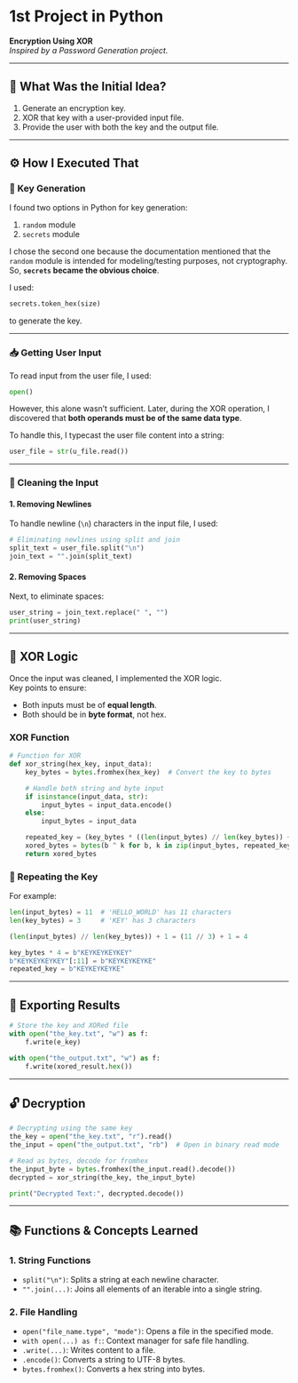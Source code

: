 
# 1st Project in Python  
**Encryption Using XOR**  
*Inspired by a Password Generation project.*

---

## 🧠 What Was the Initial Idea?

1. Generate an encryption key.  
2. XOR that key with a user-provided input file.  
3. Provide the user with both the key and the output file.

---

## ⚙️ How I Executed That

### 🔑 Key Generation

I found two options in Python for key generation:

1. `random` module  
2. `secrets` module  

I chose the second one because the documentation mentioned that the `random` module is intended for modeling/testing purposes, not cryptography. So, **`secrets` became the obvious choice**.

I used:

```python
secrets.token_hex(size)
```

to generate the key.

---

### 📥 Getting User Input

To read input from the user file, I used:

```python
open()
```

However, this alone wasn’t sufficient. Later, during the XOR operation, I discovered that **both operands must be of the same data type**.

To handle this, I typecast the user file content into a string:

```python
user_file = str(u_file.read())
```

---

### 🧹 Cleaning the Input

#### 1. Removing Newlines  
To handle newline (`\n`) characters in the input file, I used:

```python
# Eliminating newlines using split and join
split_text = user_file.split("\n")
join_text = "".join(split_text)
```

#### 2. Removing Spaces  
Next, to eliminate spaces:

```python
user_string = join_text.replace(" ", "")
print(user_string)
```

---

## 🔄 XOR Logic

Once the input was cleaned, I implemented the XOR logic.  
Key points to ensure:

- Both inputs must be of **equal length**.  
- Both should be in **byte format**, not hex.

### XOR Function

```python
# Function for XOR 
def xor_string(hex_key, input_data):
    key_bytes = bytes.fromhex(hex_key)  # Convert the key to bytes

    # Handle both string and byte input
    if isinstance(input_data, str):
        input_bytes = input_data.encode()
    else:
        input_bytes = input_data

    repeated_key = (key_bytes * ((len(input_bytes) // len(key_bytes)) + 1))[:len(input_bytes)]
    xored_bytes = bytes(b ^ k for b, k in zip(input_bytes, repeated_key))
    return xored_bytes
```

### 🔁 Repeating the Key

For example:

```python
len(input_bytes) = 11  # 'HELLO_WORLD' has 11 characters
len(key_bytes) = 3     # 'KEY' has 3 characters

(len(input_bytes) // len(key_bytes)) + 1 = (11 // 3) + 1 = 4

key_bytes * 4 = b"KEYKEYKEYKEY"
b"KEYKEYKEYKEY"[:11] = b"KEYKEYKEYKE"
repeated_key = b"KEYKEYKEYKE"
```

---

## 💾 Exporting Results

```python
# Store the key and XORed file
with open("the_key.txt", "w") as f:
    f.write(e_key)

with open("the_output.txt", "w") as f:
    f.write(xored_result.hex())
```

---

## 🔓 Decryption

```python
# Decrypting using the same key
the_key = open("the_key.txt", "r").read()
the_input = open("the_output.txt", "rb")  # Open in binary read mode

# Read as bytes, decode for fromhex
the_input_byte = bytes.fromhex(the_input.read().decode())
decrypted = xor_string(the_key, the_input_byte)

print("Decrypted Text:", decrypted.decode())
```

---

## 📚 Functions & Concepts Learned

### 1. **String Functions**
- `split("\n")`: Splits a string at each newline character.
- `"".join(...)`: Joins all elements of an iterable into a single string.

### 2. **File Handling**
- `open("file_name.type", "mode")`: Opens a file in the specified mode.
- `with open(...) as f:`: Context manager for safe file handling.
- `.write(...)`: Writes content to a file.
- `.encode()`: Converts a string to UTF-8 bytes.
- `bytes.fromhex()`: Converts a hex string into bytes.
